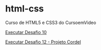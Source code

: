 # html-css
 Curso de HTML5 e CSS3 do CursoemVideo

 <a href="https://lucasdleandro.github.io/html-css/exercicios/desafio10/android.html" target="_blank">Executar Desafio 10</a>

 <a href="https://lucasdleandro.github.io/html-css/exercicios/d012" target= "_blank">Executar Desafio 12 - Projeto Cordel</a>
